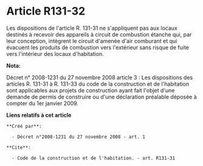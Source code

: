 # Article R131-32

Les dispositions de l'article R. 131-31 ne s'appliquent pas aux locaux destinés à recevoir des appareils à circuit de
combustion étanche qui, par leur conception, intègrent le circuit d'amenée d'air comburant et qui évacuent les produits de
combustion vers l'extérieur sans risque de fuite vers l'intérieur des locaux d'habitation.

**Nota:**

Décret n° 2008-1231 du 27 novembre 2008 article 3 : Les dispositions des articles R. 131-31 à R. 131-33 du code de la
construction et de l'habitation sont applicables aux projets de construction ayant fait l'objet d'une demande de permis de
construire ou d'une déclaration préalable déposée à compter du 1er janvier 2009.

**Liens relatifs à cet article**

	**Créé par**:

	  - Décret n°2008-1231 du 27 novembre 2008 - art. 1

	**Cite**:

	  - Code de la construction et de l'habitation. - art. R131-31
